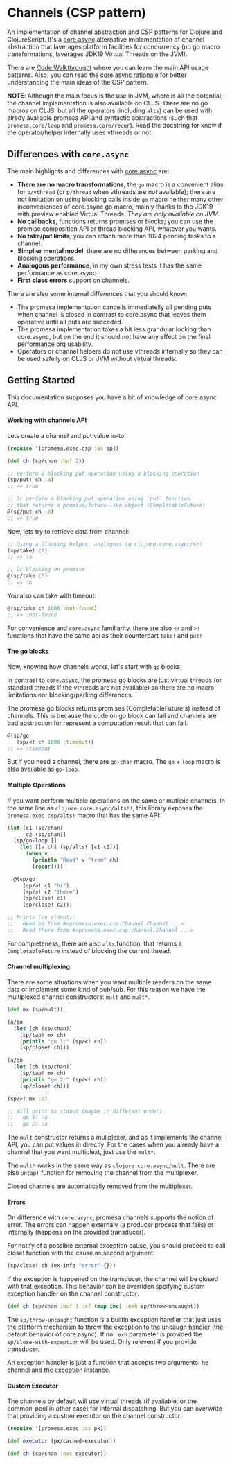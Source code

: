 # Channels (CSP pattern)

An implementation of channel abstraction and CSP patterns for Clojure and ClojureScript.
It's a [core.async][3] alternative implementation of channel abstraction that laverages
platform facilities for concurrency (no go macro transformations, laverages JDK19 Virtual
Threads on the JVM).

There are [Code Walkthrought][0] where you can learn the main API usage patterns. Also,
you can read the [core.async rationale][1] for better understanding the main ideas of the
CSP pattern.

**NOTE**: Although the main focus is the use in JVM, where is all the potential; the
channel implementation is also available on CLJS. There are no go macros on CLJS, but all
the operators (including `alts`) can be used with alredy available promesa API and
syntactic abstractions (such that `promesa.core/loop` and `promesa.core/recur`). Read the
docstring for know if the operator/helper internally uses vthreads or not.


## Differences with `core.async`

The main highlights and differences with [core.async][3] are:

- **There are no macro transformations**, the `go` macro is a convenient alias for
  `p/vthread` (or `p/thread` when vthreads are not available); there are not limitation on
  using blocking calls inside `go` macro neither many other inconveniences of core.async
  go macro, mainly thanks to the JDK19 with preview enabled Virtual Threads. _They are
  only available on JVM_.
- **No callbacks**, functions returns promises or blocks; you can use the promise
  composition API or thread blocking API, whatever you wants.
- **No take/put limits**; you can attach more than 1024 pending tasks to a channel.
- **Simplier mental model**, there are no differences between parking and blocking
  operations.
- **Analogous performance**; in my own stress tests it has the same performance as
  core.async.
- **First class errors** support on channels.

There are also some internal differences that you should know:

- The promesa implementation cancells immediatelly all pending puts when channel is closed
  in contrast to core.async that leaves them operative until all puts are succeded.
- The promesa implementation takes a bit less grandular locking than core.async, but on
  the end it should not have any effect on the final performance orq usability.
- Operators or channel helpers do not use vthreads internally so they can be used safelly
  on CLJS or JVM without virtual threads.


## Getting Started

This documentation supposes you have a bit of knowledge of core.async API.


#### Working with channels API

Lets create a channel and put value in-to:

```clojure
(require '[promesa.exec.csp :as sp])

(def ch (sp/chan :buf 2))

;; perform a blocking put operation using a blocking operation
(sp/put! ch :a)
;; => true

;; Or perform a blocking put operation using `put` function
;; that returns a promise/future-like object (CompletableFuture)
@(sp/put ch :b)
;; => true
```

Now, lets try to retrieve data from channel:

```clojure
;; Using a blocking helper, analogous to clojure.core.async/<!!
(sp/take! ch)
;; => :a

;; Or blocking on promise
@(sp/take ch)
;; => :b
```

You also can take with timeout:

```clojure
@(sp/take ch 1000 :not-found)
;; => :not-found
```

For convenience and `core.async` familiarity, there are also `<!` and
`>!` functions that have the same api as their counterpart `take!` and
`put!`


#### The go blocks

Now, knowing how channels works, let's start with `go` blocks.

In contrast to `core.async`, the promesa go blocks are just virtual
threads (or standard threads if the vthreads are not available) so
there are no macro limitations nor blocking/parking differences.

The promesa go blocks returns promises (CompletableFuture's) instead
of channels. This is because the code on go block can fail and
channels are bad abstraction for represent a computation result that
can fail.

```clojure
@(sp/go
   (sp/<! ch 1000 :timeout))
;; => :timeout
```

But if you need a channel, there are `go-chan` macro. The `go` +
`loop` macro is also available as `go-loop`.


#### Multiple Operations

If you want perform multiple operations on the same or mutliple
channels. In the same line as `clojure.core.async/alts!!`, this
library exposes the `promesa.exec.csp/alts!` macro that has the same
API:

```clojure
(let [c1 (sp/chan)
      c2 (sp/chan)]
  (sp/go-loop []
    (let [[v ch] (sp/alts! [c1 c2])]
      (when v
        (println "Read" v "from" ch)
        (recur))))

  @(sp/go
     (sp/>! c1 "hi")
     (sp/>! c2 "there")
     (sp/close! c1)
     (sp/close! c2)))

;; Prints (on stdout):
;;   Read hi from #<promesa.exec.csp.channel.Channel ...>
;;   Read there from #<promesa.exec.csp.channel.Channel ...>
```

For completeness, there are also `alts` function, that returns a
`CompletableFuture` instead of blocking the current thread.


#### Channel multiplexing

There are some situations when you want multiple readers on the same data or implement
some kind of pub/sub. For this reason we have the multiplexed channel constructors: `mult`
and `mult*`.

```clojure
(def mx (sp/mult))

(a/go
  (let [ch (sp/chan)]
    (sp/tap! mx ch)
    (println "go 1:" (sp/<! ch))
    (sp/close! ch)))

(a/go
  (let [ch (sp/chan)]
    (sp/tap! mx ch)
    (println "go 2:" (sp/<! ch))
    (sp/close! ch)))

(sp/>! mx :a)

;; Will print to stdout (maybe in different order)
;;   go 1: :a
;;   go 2: :a
```

The `mult` constructor returns a muliplexer, and as it implements the channel API, you can
put values in directly. For the cases when you already have a channel that you want
multiplext, just use the `mult*`.

The `mult*` works in the same way as `clojure.core.async/mult`.  There are also `untap!`
function for removing the channel from the multiplexer.

Closed channels are automatically removed from the multiplexer.


#### Errors

On difference with `core.async`, promesa channels supports the notion of error. The errors
can happen externaly (a producer process that fails) or internally (happens on the
provided transducer).

For notify of a possible external exception cause, you should proceed to call close!
function with the cause as second argument:

```clojure
(sp/close! ch (ex-info "error" {}))
```

If the exception is happened on the transducer, the channel will be closed with that
exception. This behavior can be overriden spcifying custom exception handler on the
channel constructor:

```clojure
(def ch (sp/chan :buf 1 :xf (map inc) :exh sp/throw-uncaught))
```

The `sp/throw-uncaught` function is a builtin exception handler that just uses the
platform mechanism to throw the exception to the uncaugh handler (the default behavior of
core.async). If no `:exh` parameter is provided the `sp/close-with-exception` will be
used. Only relevent if you provide transducer.

An exception handler is just a function that accepts two arguments: he channel and the
exception instance.


#### Custom Executor

The channels by default will use virtual threads (if available, or the common-pool in
other case) for internal dispatching. But you can overwrite that providing a custom
executor on the channel constructor:

```clojure
(require '[promesa.exec :as px])

(def executor (px/cached-executor))

(def ch (sp/chan :exc executor))
```


[0]: https://github.com/funcool/promesa/blob/master/doc/csp-walkthrought.clj
[1]: https://clojure.org/news/2013/06/28/clojure-clore-async-channels
[3]: https://github.com/clojure/core.async
